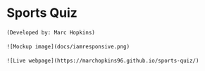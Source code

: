 # Sports Quiz
    (Developed by: Marc Hopkins)

    ![Mockup image](docs/iamresponsive.png)

    ![Live webpage](https://marchopkins96.github.io/sports-quiz/)
